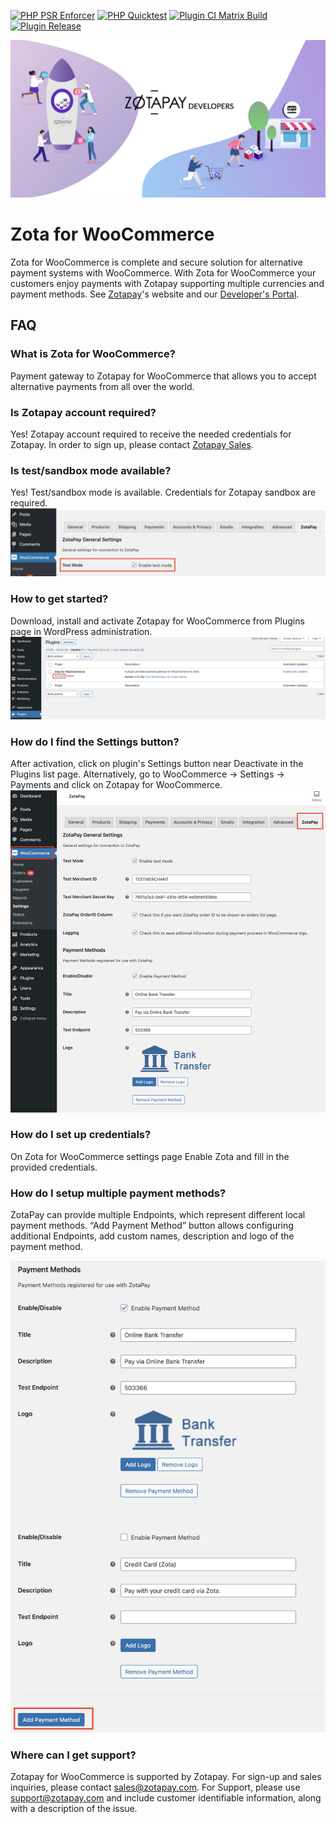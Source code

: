 [![PHP PSR Enforcer](https://github.com/zotapay/zota-for-woocommerce/actions/workflows/phpcs.yml/badge.svg)](https://github.com/zotapay/zota-for-woocommerce/actions/workflows/phpcs.yml)
[![PHP Quicktest](https://github.com/zotapay/zota-for-woocommerce/actions/workflows/php-quicktest.yml/badge.svg)](https://github.com/zotapay/zota-for-woocommerce/actions/workflows/php-quicktest.yml)
[![Plugin CI Matrix Build](https://github.com/zotapay/zota-for-woocommerce/actions/workflows/ci-matrix.yml/badge.svg)](https://github.com/zotapay/zota-for-woocommerce/actions/workflows/ci-matrix.yml)
[![Plugin Release](https://github.com/zotapay/zota-for-woocommerce/actions/workflows/plugin-release.yml/badge.svg)](https://github.com/zotapay/zota-for-woocommerce/actions/workflows/plugin-release.yml)

![Zota for Woocommerce Plugin](assets/images/gh-zota-woo.jpg?raw=true "Zota for Woocommerce Plugin")

# Zota for WooCommerce

Zota for WooCommerce is complete and secure solution for alternative payment systems with WooCommerce. With Zota for WooCommerce your customers enjoy payments with Zotapay supporting multiple currencies and payment methods. See [Zotapay](https://zotapay.com)'s website and our [Developer's Portal](https://developers.zotapay.com/).

## FAQ

### What is Zota for WooCommerce?
Payment gateway to Zotapay for WooCommerce that allows you to accept alternative payments from all over the world.

### Is Zotapay account required?
Yes! Zotapay account required to receive the needed credentials for Zotapay. In order to sign up, please contact [Zotapay Sales](https://zotapay.com/contact/).

### Is test/sandbox mode available?
Yes! Test/sandbox mode is available. Credentials for Zotapay sandbox are required.
![Sandbox Config Page](assets/images/doc-screenshot-1.png?raw=true "Sandbox Config")

### How to get started?
Download, install and activate Zotapay for WooCommerce from Plugins page in WordPress administration.
![Activate Zotapay](assets/images/doc-screenshot-2.png?raw=true "Activate Zotapay Plugin")

### How do I find the Settings button?
After activation, click on plugin's Settings button near Deactivate in the Plugins list page. Alternatively, go to WooCommerce -> Settings -> Payments and click on Zotapay for WooCommerce.
![Settings Button](assets/images/doc-screenshot-3.png?raw=true "Settings Button")

### How do I set up credentials?
On Zota for WooCommerce settings page Enable Zota and fill in the provided credentials.

### How do I setup multiple payment methods?
ZotaPay can provide multiple Endpoints, which represent different local payment methods. “Add Payment Method” button allows configuring additional Endpoints, add custom names, description and logo of the payment method.

![Adding a Payment Method](assets/images/doc-screenshot-4.png?raw=true "Adding a Payment Method")

### Where can I get support?
Zotapay for WooCommerce is supported by Zotapay. For sign-up and sales inquiries, please contact sales@zotapay.com. For Support, please use support@zotapay.com and include customer identifiable information, along with a description of the issue.

